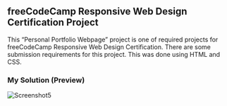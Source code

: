 ## freeCodeCamp Responsive Web Design Certification Project
This “Personal Portfolio Webpage” project is one of required projects for freeCodeCamp Responsive Web Design Certification. There are some submission requirements for this project. This was done using HTML and CSS.

### My Solution (Preview)
![Screenshot5](https://user-images.githubusercontent.com/109781035/234617257-78b1199f-d6fd-4c59-8252-121994199504.png)
